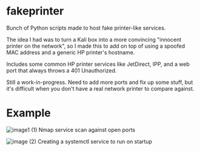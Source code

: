 # fakeprinter
Bunch of Python scripts made to host fake printer-like services.

The idea I had was to turn a Kali box into a more convincing "innocent printer on the network", so I made this to add on top of using a spoofed MAC address and a generic HP printer's hostname.

Includes some common HP printer services like JetDirect, IPP, and a web port that always throws a 401 Unauthorized.

Still a work-in-progress. Need to add more ports and fix up some stuff, but it's difficult when you don't have a real network printer to compare against.

# Example
![image1 (1)](https://github.com/user-attachments/assets/60602657-5e67-46d7-9bc7-806719866570)
Nmap service scan against open ports

![image (2)](https://github.com/user-attachments/assets/efae5237-af25-4eb5-bb33-d7e132d5e6b7)
Creating a systemctl service to run on startup
